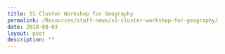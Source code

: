```yaml
---
title: S1 Cluster Workshop for Geography
permalink: /Resources/staff-news/s1-cluster-workshop-for-geography/
date: 2018-08-03
layout: post
description: ""
---
```


